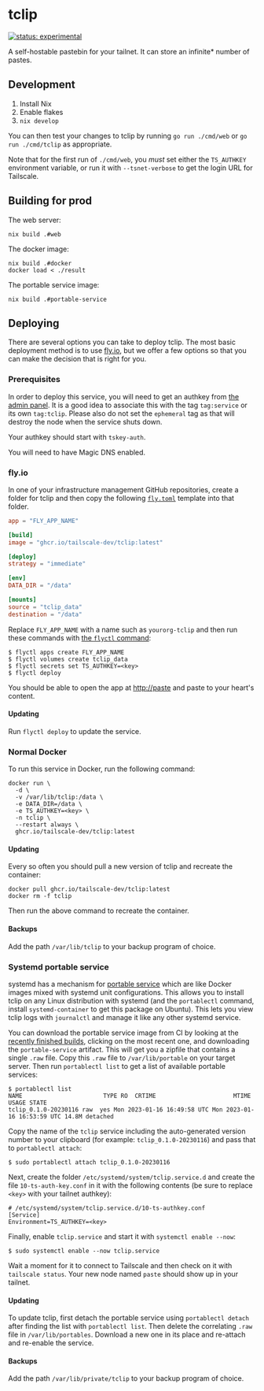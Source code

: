 # tclip

[![status: experimental](https://img.shields.io/badge/status-experimental-blue)](https://tailscale.com/kb/1167/release-stages/#experimental)

A self-hostable pastebin for your tailnet. It can store an infinite\*
number of pastes.

## Development

1. Install Nix
2. Enable flakes
3. `nix develop`

You can then test your changes to tclip by running `go run
./cmd/web` or `go run ./cmd/tclip` as appropriate.

Note that for the first run of `./cmd/web`, you *must* set
either the `TS_AUTHKEY` environment variable, or run it with
`--tsnet-verbose` to get the login URL for Tailscale.

## Building for prod

The web server:
```
nix build .#web
```

The docker image:
```
nix build .#docker
docker load < ./result
```

The portable service image:
```
nix build .#portable-service
```

## Deploying

There are several options you can take to deploy tclip. The most
basic deployment method is to use [fly.io](https://fly.io), but we
offer a few options so that you can make the decision that is right
for you.

### Prerequisites

In order to deploy this service, you will need to get an authkey from
[the admin panel](https://login.tailscale.com/admin/settings/keys). It
is a good idea to associate this with the tag `tag:service` or its own
`tag:tclip`. Please also do not set the `ephemeral` tag as that
will destroy the node when the service shuts down.

Your authkey should start with `tskey-auth`.

You will need to have Magic DNS enabled.

### fly.io

In one of your infrastructure management GitHub repositories, create a
folder for tclip and then copy the following
[`fly.toml`](https://fly.io/docs/reference/configuration/) template
into that folder.

```toml
app = "FLY_APP_NAME"

[build]
image = "ghcr.io/tailscale-dev/tclip:latest"

[deploy]
strategy = "immediate"

[env]
DATA_DIR = "/data"

[mounts]
source = "tclip_data"
destination = "/data"
```

Replace `FLY_APP_NAME` with a name such as `yourorg-tclip` and
then run these commands with [the `flyctl` command](https://fly.io/docs/hands-on/install-flyctl/):

```console
$ flyctl apps create FLY_APP_NAME
$ flyctl volumes create tclip_data
$ flyctl secrets set TS_AUTHKEY=<key>
$ flyctl deploy
```

You should be able to open the app at [http://paste](http://paste) and
paste to your heart's content.

#### Updating

Run `flyctl deploy` to update the service.

### Normal Docker

To run this service in Docker, run the following command:

```
docker run \
  -d \
  -v /var/lib/tclip:/data \
  -e DATA_DIR=/data \
  -e TS_AUTHKEY=<key> \
  -n tclip \
  --restart always \
  ghcr.io/tailscale-dev/tclip:latest
```

#### Updating

Every so often you should pull a new version of tclip and
recreate the container:

```
docker pull ghcr.io/tailscale-dev/tclip:latest
docker rm -f tclip
```

Then run the above command to recreate the container.

#### Backups

Add the path `/var/lib/tclip` to your backup program of choice.

### Systemd portable service

systemd has a mechanism for [portable
service](https://systemd.io/PORTABLE_SERVICES/) which are like Docker
images mixed with systemd unit configurations. This allows you to
install tclip on any Linux distribution with systemd (and the
`portablectl` command, install `systemd-container` to get this package
on Ubuntu). This lets you view tclip logs with `journalctl` and
manage it like any other systemd service.

You can download the portable service image from CI by looking at the
[recently finished
builds](https://github.com/tailscale-dev/tclip/actions?query=is%3Asuccess+branch%3Amain),
clicking on the most recent one, and downloading the
`portable-service` artifact. This will get you a zipfile that contains
a single `.raw` file. Copy this `.raw` file to `/var/lib/portable` on
your target server. Then run `portablectl list` to get a list of
available portable services:

```console
$ portablectl list
NAME                       TYPE RO  CRTIME                      MTIME                       USAGE STATE
tclip_0.1.0-20230116 raw  yes Mon 2023-01-16 16:49:58 UTC Mon 2023-01-16 16:53:59 UTC 14.8M detached
```

Copy the name of the `tclip` service including the
auto-generated version number to your clipboard (for example:
`tclip_0.1.0-20230116`) and pass that to `portablectl attach`:

```console
$ sudo portablectl attach tclip_0.1.0-20230116
```

Next, create the folder `/etc/systemd/system/tclip.service.d`
and create the file `10-ts-auth-key.conf` in it with the following
contents (be sure to replace `<key>` with your tailnet authkey):

```systemd
# /etc/systemd/system/tclip.service.d/10-ts-authkey.conf
[Service]
Environment=TS_AUTHKEY=<key>
```

Finally, enable `tclip.service` and start it with `systemctl
enable --now`:

```console
$ sudo systemctl enable --now tclip.service
```

Wait a moment for it to connect to Tailscale and then check on it with
`tailscale status`. Your new node named `paste` should show up in your
tailnet.

#### Updating

To update tclip, first detach the portable service using `portablectl
detach` after finding the list with `portablectl list`. Then delete
the correlating `.raw` file in `/var/lib/portables`. Download a new
one in its place and re-attach and re-enable the service.

#### Backups

Add the path `/var/lib/private/tclip` to your backup program of
choice.
